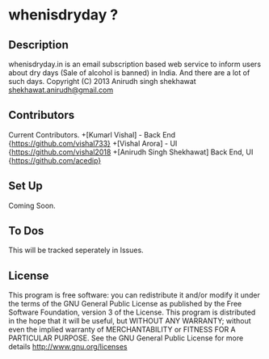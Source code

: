 whenisdryday ?
==============

Description
-----------
whenisdryday.in is an email subscription based web service to inform users 
about dry days (Sale of alcohol is banned) in India.
And there are a lot of such days.
Copyright (C) 2013  Anirudh singh shekhawat shekhawat.anirudh@gmail.com

Contributors
------------
Current Contributors.
+[Kumarl Vishal] - Back End {https://github.com/vishal733}
+[Vishal Arora] - UI {https://github.com/vishal2018
+[Anirudh Singh Shekhawat] Back End, UI {https://github.com/acedip}

Set Up
------
Coming Soon.

To Dos
------
This will be tracked seperately in Issues.

License
-------
This program is free software: you can redistribute it and/or modify
it under the terms of the GNU General Public License as published by
the Free Software Foundation, version 3 of the License.
This program is distributed in the hope that it will be useful,
but WITHOUT ANY WARRANTY; without even the implied warranty of
MERCHANTABILITY or FITNESS FOR A PARTICULAR PURPOSE.  See the
GNU General Public License for more details http://www.gnu.org/licenses

